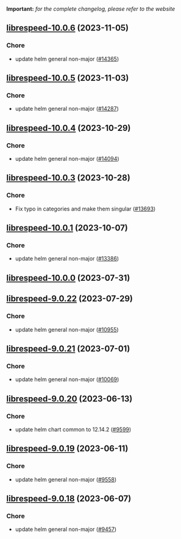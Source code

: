 **Important:**
*for the complete changelog, please refer to the website*




## [librespeed-10.0.6](https://github.com/truecharts/charts/compare/librespeed-10.0.5...librespeed-10.0.6) (2023-11-05)

### Chore

- update helm general non-major ([#14365](https://github.com/truecharts/charts/issues/14365))
  
  


## [librespeed-10.0.5](https://github.com/truecharts/charts/compare/librespeed-10.0.4...librespeed-10.0.5) (2023-11-03)

### Chore

- update helm general non-major ([#14287](https://github.com/truecharts/charts/issues/14287))
  
  


## [librespeed-10.0.4](https://github.com/truecharts/charts/compare/librespeed-10.0.3...librespeed-10.0.4) (2023-10-29)

### Chore

- update helm general non-major ([#14094](https://github.com/truecharts/charts/issues/14094))
  
  


## [librespeed-10.0.3](https://github.com/truecharts/charts/compare/librespeed-10.0.1...librespeed-10.0.3) (2023-10-28)

### Chore

- Fix typo in categories and make them singular ([#13693](https://github.com/truecharts/charts/issues/13693))
  
  


## [librespeed-10.0.1](https://github.com/truecharts/charts/compare/librespeed-10.0.0...librespeed-10.0.1) (2023-10-07)

### Chore

- update helm general non-major ([#13386](https://github.com/truecharts/charts/issues/13386))
  
  



## [librespeed-10.0.0](https://github.com/truecharts/charts/compare/librespeed-9.0.22...librespeed-10.0.0) (2023-07-31)




## [librespeed-9.0.22](https://github.com/truecharts/charts/compare/librespeed-9.0.21...librespeed-9.0.22) (2023-07-29)

### Chore

- update helm general non-major ([#10955](https://github.com/truecharts/charts/issues/10955))
  
  


## [librespeed-9.0.21](https://github.com/truecharts/charts/compare/librespeed-9.0.20...librespeed-9.0.21) (2023-07-01)

### Chore

- update helm general non-major ([#10069](https://github.com/truecharts/charts/issues/10069))
  
  


## [librespeed-9.0.20](https://github.com/truecharts/charts/compare/librespeed-9.0.19...librespeed-9.0.20) (2023-06-13)

### Chore

- update helm chart common to 12.14.2 ([#9599](https://github.com/truecharts/charts/issues/9599))
  
  


## [librespeed-9.0.19](https://github.com/truecharts/charts/compare/librespeed-9.0.18...librespeed-9.0.19) (2023-06-11)

### Chore

- update helm general non-major ([#9558](https://github.com/truecharts/charts/issues/9558))
  
  


## [librespeed-9.0.18](https://github.com/truecharts/charts/compare/librespeed-9.0.17...librespeed-9.0.18) (2023-06-07)

### Chore

- update helm general non-major ([#9457](https://github.com/truecharts/charts/issues/9457))
  
